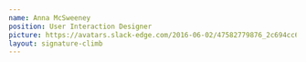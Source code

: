 ```yaml
---
name: Anna McSweeney
position: User Interaction Designer
picture: https://avatars.slack-edge.com/2016-06-02/47582779876_2c694cc64b5011d3beb0_512.png
layout: signature-climb
---
```

